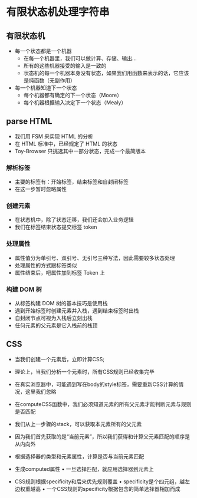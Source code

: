 # 有限状态机处理字符串

## 有限状态机

- 每一个状态都是一个机器
  - 在每一个机器里，我们可以做计算、存储、输出...
  - 所有的这些机器接受的输入是一致的
  - 状态机的每一个机器本身没有状态，如果我们用函数来表示的话，它应该是纯函数（无副作用）
- 每一个机器知道下一个状态
  - 每个机器都有确定的下一个状态（Moore）
  - 每个机器根据输入决定下一个状态（Mealy）



## parse HTML

- 我们用 FSM 来实现 HTML 的分析
- 在 HTML 标准中，已经规定了 HTML 的状态
- Toy-Browser 只挑选其中一部分状态，完成一个最简版本

### 解析标签

- 主要的标签有：开始标签，结束标签和自封闭标签
- 在这一步暂时忽略属性

### 创建元素

- 在状态机中，除了状态迁移，我们还会加入业务逻辑
- 我们在标签结束状态提交标签 token

### 处理属性

- 属性值分为单引号、双引号、无引号三种写法，因此需要较多状态处理
- 处理属性的方式跟标签类似
- 属性结束后，吧属性加到标签 Token 上

###  构建 DOM 树

- 从标签构建 DOM 树的基本技巧是使用栈
- 遇到开始标签时创建元素并入栈，遇到结束标签时出栈
- 自封闭节点可视为入栈后立刻出栈
- 任何元素的父元素是它入栈前的栈顶

## CSS

- 当我们创建一个元素后，立即计算CSS;
- 理论上，当我们分析一个元素时，所有CSS规则已经收集完毕
- 在真实浏览器中，可能遇到写在body的style标签，需要重新CSS计算的情况，这里我们忽略

- 在computeCSS函数中，我们必须知道元素的所有父元素才能判断元素与规则是否匹配
- 我们从上一步骤的stack，可以获取本元素所有的父元素
- 因为我们首先获取的是“当前元素”，所以我们获得和计算父元素匹配的顺序是从内向外

- 根据选择器的类型和元素属性，计算是否与当前元素匹配
- 生成computed属性 • 一旦选择匹配，就应用选择器到元素上
- CSS规则根据specificity和后来优先规则覆盖 • specificity是个四元组，越左边权重越高 • 一个CSS规则的specificity根据包含的简单选择器相加而成


